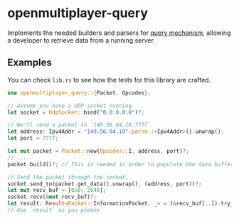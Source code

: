 # openmultiplayer-query

Implements the needed builders and parsers for [query mechanism](https://sampwiki.blast.hk/wiki/Query_Mechanism), allowing a developer to retrieve data from a running server.

## Examples

You can check `lib.rs` to see how the tests for this library are crafted.

```rs
use openmultiplayer_query::{Packet, Opcodes};

// Assume you have a UDP socket running
let socket = UdpSocket::bind("0.0.0.0:0")?;

// We'll send a packet to `149.56.84.18:7777`
let address: Ipv4Addr = "149.56.84.18".parse::<Ipv4Addr>().unwrap();
let port = 7777;

let mut packet = Packet::new(Opcodes::I, address, port)?;
// ...
packet.build()?; // This is needed in order to populate the data buffer with query data.

// Send the packet through the socket.
socket.send_to(packet.get_data().unwrap(), (address, port))?;
let mut recv_buf = [0u8; 2048];
socket.recv(&mut recv_buf)?;
let result: Result<Packet::InformationPacket, _> = (&recv_buf[..]).try_into();
// Use `result` as you please
```
